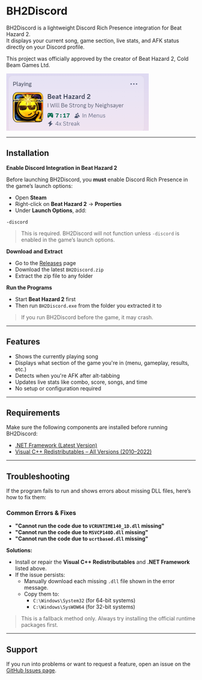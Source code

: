 # BH2Discord

BH2Discord is a lightweight Discord Rich Presence integration for Beat Hazard 2.  
It displays your current song, game section, live stats, and AFK status directly on your Discord profile.

This project was officially approved by the creator of Beat Hazard 2, Cold Beam Games Ltd.

![Preview](Image.png)

---

## Installation

**Enable Discord Integration in Beat Hazard 2**

Before launching BH2Discord, you **must** enable Discord Rich Presence in the game’s launch options:

- Open **Steam**
- Right-click on **Beat Hazard 2** → **Properties**
- Under **Launch Options**, add:
```
-discord
```

> This is required. BH2Discord will not function unless `-discord` is enabled in the game’s launch options.

**Download and Extract**

- Go to the [Releases](https://github.com/Mayo525/BH2Discord/releases) page  
- Download the latest `BH2Discord.zip`  
- Extract the zip file to any folder

**Run the Programs**

- Start **Beat Hazard 2** first  
- Then run `BH2Discord.exe` from the folder you extracted it to  

> If you run BH2Discord before the game, it may crash.

---

## Features

- Shows the currently playing song  
- Displays what section of the game you're in (menu, gameplay, results, etc.)  
- Detects when you're AFK after alt-tabbing  
- Updates live stats like combo, score, songs, and time  
- No setup or configuration required  

---

## Requirements

Make sure the following components are installed before running BH2Discord:

- [.NET Framework (Latest Version)](https://dotnet.microsoft.com/en-us/download/dotnet-framework)  
- [Visual C++ Redistributables – All Versions (2010–2022)](https://learn.microsoft.com/en-us/cpp/windows/latest-supported-vc-redist)

---

## Troubleshooting

If the program fails to run and shows errors about missing DLL files, here’s how to fix them:

### Common Errors & Fixes

- **"Cannot run the code due to `VCRUNTIME140_1D.dll` missing"**  
- **"Cannot run the code due to `MSVCP140D.dll` missing"**  
- **"Cannot run the code due to `ucrtbased.dll` missing"**

**Solutions:**

- Install or repair the **Visual C++ Redistributables** and **.NET Framework** listed above.
- If the issue persists:
  - Manually download each missing `.dll` file shown in the error message.
  - Copy them to:  
    - `C:\Windows\System32` (for 64-bit systems)  
    - `C:\Windows\SysWOW64` (for 32-bit systems)

> This is a fallback method only. Always try installing the official runtime packages first.

---

## Support

If you run into problems or want to request a feature, open an issue on the [GitHub Issues page](https://github.com/Mayo525/BH2Discord/issues).
